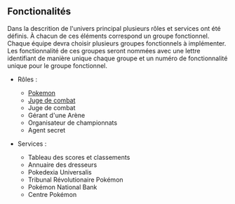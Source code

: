 ## Fonctionalités
Dans la descrition de l'univers principal plusieurs rôles et services ont été définis. À chacun de ces éléments correspond un groupe fonctionnel. Chaque équipe devra choisir plusieurs groupes fonctionnels à implémenter. Les fonctionnalité de ces groupes seront nommées avec une lettre identifiant de manière unique chaque groupe et un numéro de fonctionnalité unique pour le groupe fonctionnel.

* Rôles :
   - [Pokemon](https://github.com/IUTInfoAix/PokeBattle/blob/master/pokemon.md)
   - [Juge de combat](https://github.com/IUTInfoAix/PokeBattle/blob/master/juge_de_combat.md)
   - Juge de combat
   - Gérant d'une Arène
   - Organisateur de championnats
   - Agent secret

* Services :
   - Tableau des scores et classements
   - Annuaire des dresseurs
   - Pokedexia Universalis
   - Tribunal Révolutionaire Pokémon
   - Pokémon National Bank
   - Centre Pokémon


